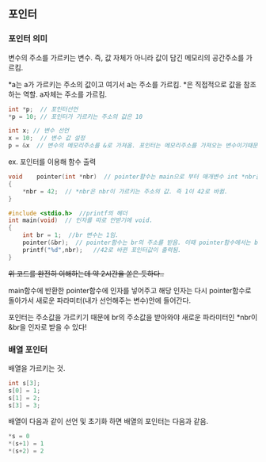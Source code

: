 ## 포인터
### 포인터 의미
변수의 주소를 가르키는 변수. 즉, 값 자체가 아니라 값이 담긴 메모리의 공간주소를 가르킴.

*a는 a가 가르키는 주소의 값이고 여기서 a는 주소를 가르킴. *은 직접적으로 값을 참조하는 역할. a자체는 주소를 가르킴.
```c
int *p;  // 포인터선언
*p = 10; // 포인터가 가르키는 주소의 값은 10
```
```c
int x; // 변수 선언
x = 10;  // 변수 값 설정
p = &x  // 변수의 메모리주소를 &로 가져옴. 포인터는 메모리주소를 가져오는 변수이기때문에 &사용.
```

ex. 포인터를 이용해 함수 출력 
```c
void	pointer(int *nbr)  // pointer함수는 main으로 부터 매개변수 int *nbr을 받음. int *nbr 은 내가 임의로 선언한 지역변수임. *nbr은 br의 주소를 가르킴.
{
	*nbr = 42;  // *nbr은 nbr이 가르키는 주소의 값. 즉 1이 42로 바뀜.
}

#include <stdio.h>  //printf의 헤더
int	main(void)  // 인자를 따로 안받기에 void.
{
	int br = 1;  //br 변수는 1임.
	pointer(&br);  // pointer함수는 br의 주소를 받음. 이때 pointer함수에서는 br의 주소를 int *nbr로 받음.
	printf("%d",nbr);	//42로 바뀐 포인터값이 출력됨.
}
```
~~위 코드를 완전히 이해하는데 약 2시간을 쏟은 듯하다..~~

main함수에 반환한 pointer함수에 인자를 넣어주고 해당 인자는 다시 pointer함수로 돌아가서 새로운 파라미터(내가 선언해주는 변수)안에 들어간다.

포인터는 주소값을 가르키기 때문에 br의 주소값을 받아와야 새로운 파라미터인 *nbr이 &br을 인자로 받을 수 있다!

### 배열 포인터
배열을 가르키는 것.

```c
int s[3];
s[0] = 1;
s[1] = 2;
s[3] = 3;
```
배열이 다음과 같이 선언 및 초기화 하면 배열의 포인터는 다음과 같음.

```c
*s = 0
*(s+1) = 1
*(s+2) = 2
```
